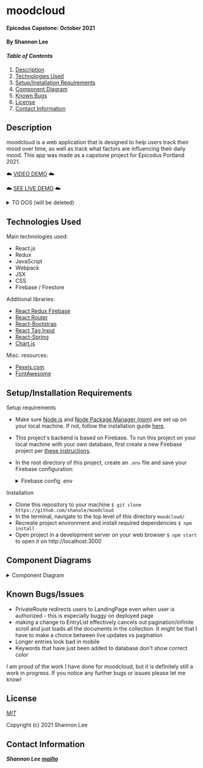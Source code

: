 # moodcloud

#### Epicodus Capstone: October 2021

#### By Shannon Lee

#### _Table of Contents_

1. [Description](#description)
2. [Technologies Used](#technologies)
3. [Setup/Installation Requirements](#setup)
4. [Component Diagram](#diagram)
5. [Known Bugs](#bugs)
6. [License](#license)
7. [Contact Information](#contact)

## Description <a id="description"></a>

moodcloud is a web application that is designed to help users track their mood over time, as well as track what factors are influencing their daily mood. This app was made as a capstone project for Epicodus Portland 2021.

☁️ [VIDEO DEMO](https://www.youtube.com/watch?v=dSzXK4oa-WM) ☁️

☁️ [SEE LIVE DEMO](https://moodcloud-b54e6.web.app/) ☁️

<details>
  <summary>TO DOS (will be deleted)</summary>

- [x] set up basic component structure with static components
  - [x] set up most static layout for dashboard
  - [x] incorporate Redux
    - [x] write reducers for dashboard display
    - [x] incorporate firebase
- [x] develop full CRUD for posts with firestore
  - [x] create new entry
  - [x] view entries on dashboard (Entry, EntryList)
    - [x] display entry list by DATE
    - [x] pagination
      - [x] _infinite scroll_
  - [x] view entry details (EntryDetails)
    - [x] don't forget TIMESTAMP
  - [x] edit/delete entry
    - [x] basic edit functionality
    - [x] basic delete functionality
    - [x] make edit form redirect to entry DETAILS, not dashboard? --> learn about firestore queries lol
  - [x] keyword/hashtag form [react tags?](https://github.com/react-tags/react-tags)
- [x] **keyword collections in firestore**
  - [x] add and update averages for keywords when creating new post
  - [x] autosuggest
  - [x] Keyword component instead of random list elements
  - [x] KeywordDetails component - will have average, list of posts
- [x] figure out toggling between dashboard, form, keyword, and post views --FINISH BY 9/26

---

- [x] create GRAPH with Chart.js
  - [x] Each node should be able to link to a specific post
  - [x] Change timespans
  - [x] Modal on hover
- [x] Routing and landing page
- [x] authentication / authorization
  - [x] may need to change firestore db structure, esp for KEYWORDS -- all entries should have a userId assc w them; keywords may need to be nested in a user document
  - [x] redirecting when logging in not working
  - [x] security rules
- [x] UserControl components
  - [x] form to set displayName
  - [x] profile pic

---

- [x] UI & styling that is responsive
  - [x] basic dashboard layout & 'global' styling
    - [x] privateroute redirecting
  - [x] navbar
  - [x] chart
    - [x] demo chart on landing page --FINISH BY 10/2
  - [x] new form
    - [x] react tags
    - [x] input range
  - [x] entries
    - [x] entry list
    - [x] entry details
  - [x] chart column
    - [x] date toggle buttons
    - [x] Top 5 keywords
  - [x] keywords
    - [x] keyword pill
    - [x] keyword details
  - [x] user control page (/account)
  - [x] animations
    - [ ] _transition into dashboard_
    - [x] modal transition
    - [x] scroll up buttons
    - [ ] _keywords on topkeywords section?_
  - [x] finish about section
  - [x] footer
  - [x] final theming touches
    - [x] favicon
  - [x] responsive design
    - [x] NAVBAR
- [ ] readme --FINISH BY 10/9
  - [ ] component diagram

---

stretch goals/bonus features

- [ ] _page to confirm delete?_
- [ ] _weather widget with openWeather?_
- [ ] _reset pw, change email, other user customization options_
- [ ] _limit only one post a day_

</details>

## Technologies Used <a id="technologies"></a>

Main technologies used:

- React.js
- Redux
- JavaScript
- Webpack
- JSX
- CSS
- Firebase / Firestore

Additional libraries:

- [React Redux Firebase](http://react-redux-firebase.com/)
- [React Router](https://reactrouter.com/)
- [React-Bootstrap](https://react-bootstrap.github.io/)
- [React Tag Input](https://www.npmjs.com/package/react-tag-input)
- [React-Spring](https://react-spring.io/)
- [Chart.js](https://www.chartjs.org/docs/latest/)

Misc. resources:

- [Pexels.com](https://pexels.com)
- [FontAwesome](https://fontawesome.com/)

## Setup/Installation Requirements <a id="setup"></a>

Setup requirements

- Make sure [Node.js](https://nodejs.org/en/) and [Node Package Manager (npm)](https://www.npmjs.com/) are set up on your local machine. If not, follow the installation guide [here](https://www.learnhowtoprogram.com/intermediate-javascript/getting-started-with-javascript/installing-node-js).
- This project's backend is based on Firebase. To run this project on your local machine with your own database, first create a new Firebase project per [these instructions](https://www.learnhowtoprogram.com/react-part-time-c-and-react-track/react-with-nosql/setting-up-a-firebase-project).
- In the root directory of this project, create an `.env` file and save your Firebase configuration:
  <details>

    <summary>Firebase config .env</summary>

  ```
  REACT_APP_FIREBASE_API_KEY = "YOUR-UNIQUE-CREDENTIALS"
  REACT_APP_FIREBASE_AUTH_DOMAIN = "YOUR-PROJECT-NAME.firebaseapp.com"
  REACT_APP_FIREBASE_DATABASE_URL = "https://YOUR-PROJECT-NAME.firebaseio.com"
  REACT_APP_FIREBASE_PROJECT_ID = "YOUR-PROJECT-FIREBASE-PROJECT-ID"
  REACT_APP_FIREBASE_STORAGE_BUCKET = "YOUR-PROJECT-NAME.appspot.com"
  REACT_APP_FIREBASE_MESSAGING_SENDER_ID = "YOUR-PROJECT-SENDER-ID"
  REACT_APP_FIREBASE_APP_ID = "YOUR-PROJECT-APP-ID"
  ```

  </details>

Installation

- Clone this repository to your machine `$ git clone https://github.com/shanole/moodcloud`
- In the terminal, navigate to the top level of this directory `moodcloud/`
- Recreate project environment and install required dependencies `$ npm install`
- Open project in a development server on your web browser `$ npm start` to open it on http://localhost:3000

## Component Diagrams <a id="diagram"></a>

<details>
  <summary>Component Diagram</summary>

</details>

## Known Bugs/Issues <a id="bugs"></a>

- PrivateRoute redirects users to LandingPage even when user is authorized - this is especially buggy on deployed page
- making a change to EntryList effectively cancels out pagination/infinite scroll and just loads all the documents in the collection. It might be that I have to make a choice between live updates vs pagination
- Longer entries look bad in mobile
- Keywords that have just been added to database don't show correct color

I am proud of the work I have done for moodcloud, but it is definitely still a work in progress. If you notice any further bugs or issues please let me know!

## License <a id="license"></a>

_[MIT](https://choosealicense.com/licenses/mit/)_

Copyright (c) 2021 Shannon Lee

## Contact Information <a id="contact"></a>

**_Shannon Lee [mailto](mailto:shannonleehj@gmail.com)_**
